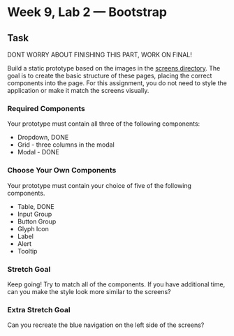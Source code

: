 # Week 9, Lab 2 — Bootstrap

## Task

DONT WORRY ABOUT FINISHING THIS PART, WORK ON FINAL!

Build a static prototype based on the images in the [screens directory](./screens).
The goal is to create the basic structure of these pages, placing the correct
components into the page. For this assignment, you do not need to style the
application or make it match the screens visually.

### Required Components

Your prototype must contain all three of the following components:

- Dropdown, DONE
- Grid - three columns in the modal
- Modal - DONE

### Choose Your Own Components

Your prototype must contain your choice of five of the following components.

- Table, DONE
- Input Group
- Button Group
- Glyph Icon
- Label
- Alert
- Tooltip

### Stretch Goal

Keep going! Try to match all of the components. If you have additional time, can
you make the style look more similar to the screens?

### Extra Stretch Goal

Can you recreate the blue navigation on the left side of the screens?
